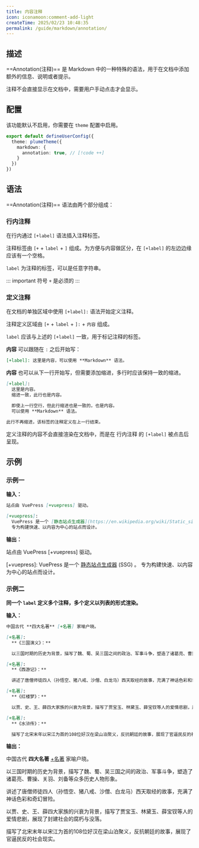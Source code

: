 ```yaml
---
title: 内容注释
icon: iconamoon:comment-add-light
createTime: 2025/02/23 10:48:35
permalink: /guide/markdown/annotation/
---
```


## 描述

==Annotation(注释)== 是 Markdown 中的一种特殊的语法，用于在文档中添加额外的信息、说明或者提示。

注释不会直接显示在文档中，需要用户手动点击才会显示。

## 配置

该功能默认不启用，你需要在 `theme` 配置中启用。

```ts title=".vuepress/config.ts"
export default defineUserConfig({
  theme: plumeTheme({
    markdown: {
      annotation: true, // [!code ++]
    }
  })
})
```

## 语法

==Annotation(注释)== 语法由两个部分组成：

### 行内注释

在行内通过 `[+label]` 语法插入注释标签。

注释标签由 `[+` + `label` + `]` 组成。为方便与内容做区分，在 `[+label]` 的左边边缘应该有一个空格。

`label` 为注释的标签，可以是任意字符串。

::: important 符号 `+` 是必须的
:::

### 定义注释

在文档的单独区域中使用 `[+label]:` 语法开始定义注释。

注释定义区域由 `[+` + `label` + `]:` + `内容` 组成。

`label` 应该与上述的 `[+label]` 一致，用于标记注释的标签。

**内容** 可以跟随在 `:` 之后开始写：

```md
[+label]: 这里是内容，可以使用 **Markdown** 语法。
```

**内容** 也可以从下一行开始写，但需要添加缩进，多行时应该保持一致的缩进。

```md
[+label]:
  这里是内容。
  缩进一致，此行也是内容。

  即使上一行空行，但此行缩进也是一致的，也是内容。
  可以使用 **Markdown** 语法。

此行不再缩进，该标签的注释定义在上一行结束。
```

定义注释的内容不会直接渲染在文档中，而是在 行内注释 的 `[+label]` 被点击后呈现。

## 示例

### 示例一

**输入：**

```md
站点由 VuePress [+vuepress] 驱动。

[+vuepress]:
  VuePress 是一个 [静态站点生成器](https://en.wikipedia.org/wiki/Static_site_generator) (SSG) 。
  专为构建快速、以内容为中心的站点而设计。
```

**输出：**

站点由 VuePress [+vuepress] 驱动。

[+vuepress]:
  VuePress 是一个 [静态站点生成器](https://en.wikipedia.org/wiki/Static_site_generator) (SSG) 。
  专为构建快速、以内容为中心的站点而设计。

### 示例二

**同一个 `label` 定义多个注释，多个定义以列表的形式渲染。**

**输入：**

```md
中国古代 **四大名著** [+名著] 家喻户晓。

[+名著]:
  **《三国演义》：**

  以三国时期的历史为背景，描写了魏、蜀、吴三国之间的政治、军事斗争，塑造了诸葛亮、曹操、关羽、刘备等众多历史人物形象。

[+名著]:
  **《西游记》：**

  讲述了唐僧师徒四人（孙悟空、猪八戒、沙僧、白龙马）西天取经的故事，充满了神话色彩和奇幻冒险。

[+名著]:
  **《红楼梦》：**

  以贾、史、王、薛四大家族的兴衰为背景，描写了贾宝玉、林黛玉、薛宝钗等人的爱情悲剧，展现了封建社会的腐朽与没落。

[+名著]:
  **《水浒传》：**

  描写了北宋末年以宋江为首的108位好汉在梁山泊聚义，反抗朝廷的故事，展现了官逼民反的社会现实。
```

**输出：**

中国古代 **四大名著** [+名著] 家喻户晓。

[+名著]:
  **《三国演义》：**

  以三国时期的历史为背景，描写了魏、蜀、吴三国之间的政治、军事斗争，塑造了诸葛亮、曹操、关羽、刘备等众多历史人物形象。

[+名著]:
  **《西游记》：**

  讲述了唐僧师徒四人（孙悟空、猪八戒、沙僧、白龙马）西天取经的故事，充满了神话色彩和奇幻冒险。

[+名著]:
  **《红楼梦》：**

  以贾、史、王、薛四大家族的兴衰为背景，描写了贾宝玉、林黛玉、薛宝钗等人的爱情悲剧，展现了封建社会的腐朽与没落。

[+名著]:
  **《水浒传》：**

  描写了北宋末年以宋江为首的108位好汉在梁山泊聚义，反抗朝廷的故事，展现了官逼民反的社会现实。
